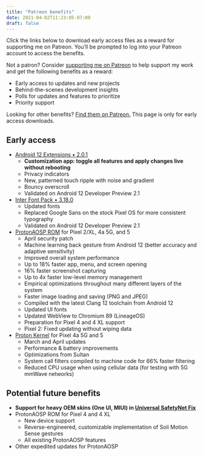 ```yaml
---
title: "Patreon benefits"
date: 2021-04-02T11:23:05-07:00
draft: false
---
```


Click the links below to download early access files as a reward for supporting me on Patreon. You’ll be prompted to log into your Patreon account to access the benefits.

Not a patron? Consider [supporting me on Patreon](https://patreon.com/kdrag0n) to help support my work and get the following benefits as a reward:

- Early access to updates and new projects
- Behind-the-scenes development insights
- Polls for updates and features to prioritize
- Priority support

Looking for other benefits? [Find them on Patreon.](https://patreon.com/kdrag0n) This page is only for early access downloads.

## Early access

- [Android 12 Extensions • 2.0.1](https://patreon.kdrag0n.dev/exclusive/android12-extensions-v2.0.1.zip)
  - **Customization app: toggle all features and apply changes live without rebooting**
  - Privacy indicators
  - New, patterned touch ripple with noise and gradient
  - Bouncy overscroll
  - Validated on Android 12 Developer Preview 2.1
- [Inter Font Pack • 3.18.0](https://patreon.kdrag0n.dev/exclusive/inter-font-v3.18.0.zip)
  - Updated fonts
  - Replaced Google Sans on the stock Pixel OS for more consistent typography
  - Validated on Android 12 Developer Preview 2.1
- [ProtonAOSP ROM](https://patreon.kdrag0n.dev/protonaosp-install/) for Pixel 2/XL, 4a 5G, and 5
  - April security patch
  - Machine learning back gesture from Android 12 (better accuracy and adaptive sensitivity)
  - Improved overall system performance
  - Up to 18% faster app, menu, and screen opening
  - 16% faster screenshot capturing
  - Up to 4x faster low-level memory management
  - Empirical optimizations throughout many different layers of the system
  - Faster image loading and saving (PNG and JPEG)
  - Compiled with the latest Clang 12 toolchain from Android 12
  - Updated UI fonts
  - Updated WebView to Chromium 89 (LineageOS)
  - Preparation for Pixel 4 and 4 XL support
  - Pixel 2: Fixed updating without wiping data
- [Proton Kernel](https://patreon.kdrag0n.dev/exclusive/ProtonKernel-pixel5-test250.img) for Pixel 4a 5G and 5
  - March and April updates
  - Performance & battery improvements
  - Optimizations from Sultan
  - System call filters compiled to machine code for 66% faster filtering
  - Reduced CPU usage when using cellular data (for testing with 5G mmWave networks)

## Potential future benefits

- **Support for heavy OEM skins (One UI, MIUI) in [Universal SafetyNet Fix](https://github.com/kdrag0n/safetynet-fix)**
- ProtonAOSP ROM for Pixel 4 and 4 XL
  - New device support
  - Reverse-engineered, customizable implementation of Soli Motion Sense gestures
  - All existing ProtonAOSP features
- Other expedited updates for ProtonAOSP
